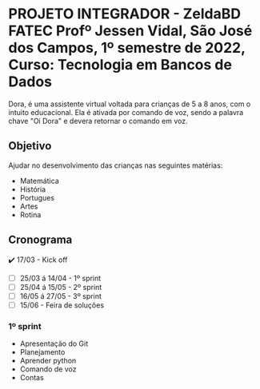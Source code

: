 <h1>
    PROJETO INTEGRADOR - ZeldaBD
    FATEC Profº Jessen Vidal, São José dos Campos, 1º semestre de 2022, Curso: Tecnologia em Bancos de Dados
</h1>
Dora, é uma assistente virtual voltada para crianças de 5 a 8 anos, com o intuito educacional.
Ela é ativada por comando de voz, sendo a palavra chave "Oi Dora" e devera retornar o comando em voz.

<h2>
    Objetivo
</h2>

Ajudar no desenvolvimento das crianças nas seguintes matérias: 
- Matemática
- História
- Portugues
- Artes
- Rotina

<h2>
    Cronograma
</h2>    

:heavy_check_mark: 17/03 - Kick off
- [ ] 25/03 á 14/04 - 1º sprint
- [ ] 25/04 á 15/05 - 2º sprint
- [ ] 16/05 á 27/05 - 3º sprint
- [ ] 15/06 - Feira de soluções

<h3>
    1º sprint
</h3>

- Apresentação do Git
- Planejamento
- Aprender python
- Comando de voz 
- Contas

<h3>
</h3>
